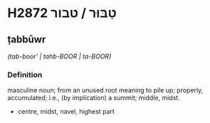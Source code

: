# H2872 טַבּוּר / טבור

## ṭabbûwr

_(tab-boor' | tahb-BOOR | ta-BOOR)_

### Definition

masculine noun; from an unused root meaning to pile up; properly, accumulated; i.e., (by implication) a summit; middle, midst.

- centre, midst, navel, highest part
